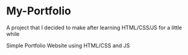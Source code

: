 # My-Portfolio
A project that I decided to  make after learning HTML/CSS/JS for a little while

Simple Portfolio Website using HTML/CSS and JS
